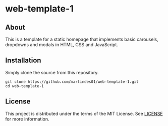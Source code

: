 # web-template-1

## About

This is a template for a static homepage that implements basic carousels, dropdowns and modals in HTML, CSS and JavaScript.

## Installation

Simply clone the source from this repository.

```shell
git clone https://github.com/martindes01/web-template-1.git
cd web-template-1
```

## License

This project is distributed under the terms of the MIT License.
See [LICENSE](LICENSE) for more information.
